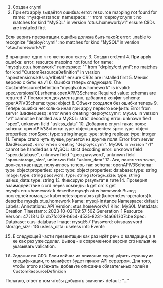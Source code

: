 1. Создан cr.yml
2. При его apply выдаётся ошибка: error: resource mapping not found for name: "mysql-instance" namespace: "" from "deploy/cr.yml": no matches for kind "MySQL" in version "otus.homework/v1"
ensure CRDs are installed first

Если верить презентации, ошибка должна быть такой: error: unable to recognize "deploy/cr.yml": no matches for kind "MySQL" in version
"otus.homework/v1"

В принципе, одно и то же по контексту.
3. Создан crd.yml
4. При apply ошибка:
error: resource mapping not found for name: "mysqls.otus.homework" namespace: "" from "deploy/crd.yml": no matches for kind "CustomResourceDefinition" in version "apiextensions.k8s.io/v1beta1"
ensure CRDs are installed first
5. Меняю версию с беты на v1
6. Ошибка теперь следующая:
The CustomResourceDefinition "mysqls.otus.homework" is invalid: spec.versions[0].schema.openAPIV3Schema: Required value: schemas are required
7. Посмотрел документацию, добавил в конфиг 
    schema:
      openAPIV3Schema:
          type: object
8. Объект создался без ошибки теперь
9. Теперь ошибка несколько иная при apply первого конфига:
Error from server (BadRequest): error when creating "deploy/cr.yml": MySQL in version "v1" cannot be handled as a MySQL: strict decoding error: unknown field "spec", unknown field "usless_data"
10. Добавил в cr.yml такие поля:
   schema:
      openAPIV3Schema:
          type: object
          properties:
            spec:
              type: object
              properties:
                cronSpec:
                  type: string
                image:
                  type: string
                replicas:
                  type: integer
11. Теперь стало чуть лучше, ругается на другие поля:
Error from server (BadRequest): error when creating "deploy/cr.yml": MySQL in version "v1" cannot be handled as a MySQL: strict decoding error: unknown field "spec.database", unknown field "spec.password", unknown field "spec.storage_size", unknown field "usless_data"
12. Ага, понял что такое, дописал как надо, получилось теперь так:
schema:
      openAPIV3Schema:
          type: object
          properties:
            spec:
              type: object
              properties:
                database:
                  type: string
                image:
                  type: string
                password:
                  type: string
                storage_size:
                  type: string
            usless_data:
              type: string
13. Фиксирую результат в гите
14. Проверил взаимодействие с crd через команды:
    k get crd
    k get mysqls.otus.homework
    k describe mysqls.otus.homework
Вывод последней команды:
      kubernetes-operators git:(kubernetes-operators) k describe mysqls.otus.homework 
Name:         mysql-instance
Namespace:    default
Labels:       <none>
Annotations:  <none>
API Version:  otus.homework/v1
Kind:         MySQL
Metadata:
  Creation Timestamp:  2023-10-02T09:57:50Z
  Generation:          1
  Resource Version:    47218
  UID:                 cb7fc029-b6b4-4535-8231-d4a661307cbe
Spec:
  Database:      otus-database
  Image:         mysql:5.7
  Password:      otuspassword
  storage_size:  1Gi
usless_data:     useless info
Events:          <none>

15. В следующей части презентации как раз идёт речь о валидации, а я её как раз уже сделал. Вывод - в современной версии crd нельзя не указывать validation.

16. Задание по CRD:
Если сейчас из описания mysql убрать строчку из спецификации, то манифест будет принят API сервером. Для того, чтобы этого избежать, добавьте описание обязательных полей в CustomResourceDefinition

Полагаю, ответ в том чтобы добавить значения default: "..."
